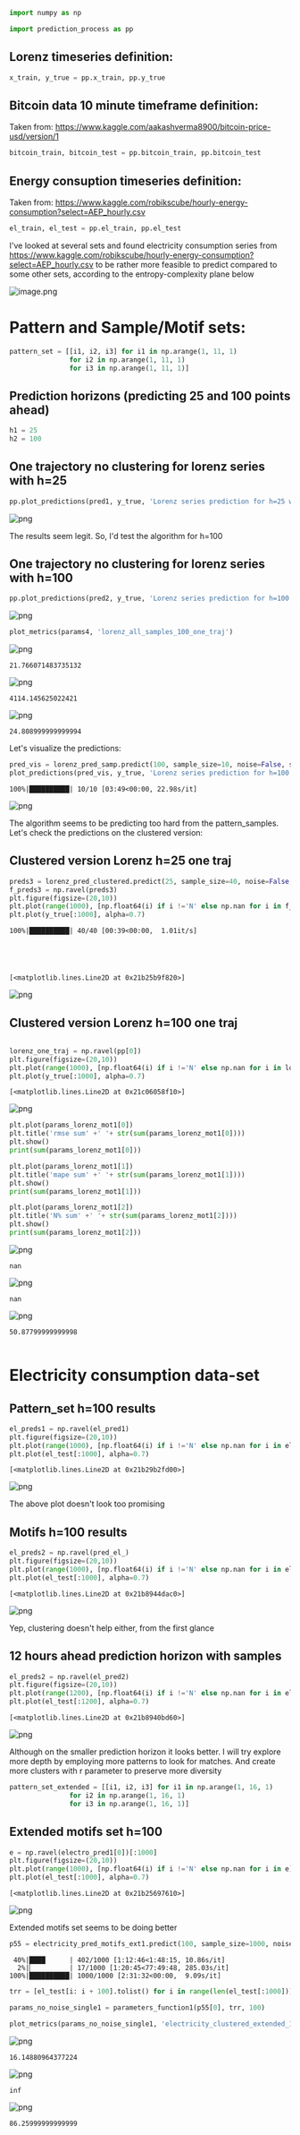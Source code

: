 ```python
import numpy as np
```


```python
import prediction_process as pp
```

## Lorenz timeseries definition:


```python
x_train, y_true = pp.x_train, pp.y_true
```

## Bitcoin data 10 minute timeframe definition:

Taken from: https://www.kaggle.com/aakashverma8900/bitcoin-price-usd/version/1


```python
bitcoin_train, bitcoin_test = pp.bitcoin_train, pp.bitcoin_test
```

## Energy consuption timeseries definition:

Taken from: https://www.kaggle.com/robikscube/hourly-energy-consumption?select=AEP_hourly.csv


```python
el_train, el_test = pp.el_train, pp.el_test
```

I've looked at several sets and found electricity consumption series from https://www.kaggle.com/robikscube/hourly-energy-consumption?select=AEP_hourly.csv to be rather more feasible to predict compared to some other sets, according to the entropy-complexity plane below

![image.png](attachment:image.png)

# Pattern and Sample/Motif sets:


```python
pattern_set = [[i1, i2, i3] for i1 in np.arange(1, 11, 1)
               for i2 in np.arange(1, 11, 1)
               for i3 in np.arange(1, 11, 1)]
```

## Prediction horizons (predicting 25 and 100 points ahead)


```python
h1 = 25
h2 = 100
```

## One trajectory no clustering for lorenz series with h=25


```python
pp.plot_predictions(pred1, y_true, 'Lorenz series prediction for h=25 with one trajectory', 1000)
```


    
![png](README_files/README_17_0.png)
    


The results seem legit. So, I'd test the algorithm for h=100

## One trajectory no clustering for lorenz series with h=100


```python
pp.plot_predictions(pred2, y_true, 'Lorenz series prediction for h=100 with one trajectory', 1000)
```


    
![png](README_files/README_20_0.png)
    



```python
plot_metrics(params4, 'lorenz_all_samples_100_one_traj')
```


    
![png](README_files/README_21_0.png)
    


    21.766071483735132
    


    
![png](README_files/README_21_2.png)
    


    4114.145625022421
    


    
![png](README_files/README_21_4.png)
    


    24.808999999999994
    

Let's visualize the predictions:


```python
pred_vis = lorenz_pred_samp.predict(100, sample_size=10, noise=False, step=100)
plot_predictions(pred_vis, y_true, 'Lorenz series prediction for h=100 with one trajectory', 1000)
```

    100%|██████████| 10/10 [03:49<00:00, 22.98s/it]
    


    
![png](README_files/README_23_1.png)
    


The algorithm seems to be predicting too hard from the pattern_samples. Let's check the predictions on the clustered version:

## Clustered version Lorenz h=25 one traj


```python
preds3 = lorenz_pred_clustered.predict(25, sample_size=40, noise=False, step=25)
f_preds3 = np.ravel(preds3)
plt.figure(figsize=(20,10))
plt.plot(range(1000), [np.float64(i) if i !='N' else np.nan for i in f_preds3], color='r')
plt.plot(y_true[:1000], alpha=0.7)
```

    100%|██████████| 40/40 [00:39<00:00,  1.01it/s]
    




    [<matplotlib.lines.Line2D at 0x21b25b9f820>]




    
![png](README_files/README_26_2.png)
    


## Clustered version Lorenz h=100 one traj


```python

lorenz_one_traj = np.ravel(pp[0])
plt.figure(figsize=(20,10))
plt.plot(range(1000), [np.float64(i) if i !='N' else np.nan for i in lorenz_one_traj], color='r')
plt.plot(y_true[:1000], alpha=0.7)
```




    [<matplotlib.lines.Line2D at 0x21c06058f10>]




    
![png](README_files/README_28_1.png)
    



```python
plt.plot(params_lorenz_mot1[0])
plt.title('rmse sum' +' '+ str(sum(params_lorenz_mot1[0])))
plt.show()
print(sum(params_lorenz_mot1[0]))

plt.plot(params_lorenz_mot1[1])
plt.title('mape sum' +' '+ str(sum(params_lorenz_mot1[1])))
plt.show()
print(sum(params_lorenz_mot1[1]))

plt.plot(params_lorenz_mot1[2])
plt.title('N% sum' +' '+ str(sum(params_lorenz_mot1[2])))
plt.show()
print(sum(params_lorenz_mot1[2]))
```


    
![png](README_files/README_29_0.png)
    


    nan
    


    
![png](README_files/README_29_2.png)
    


    nan
    


    
![png](README_files/README_29_4.png)
    


    50.87799999999998
    


```python

```

# Electricity consumption data-set

## Pattern_set h=100 results


```python
el_preds1 = np.ravel(el_pred1)
plt.figure(figsize=(20,10))
plt.plot(range(1000), [np.float64(i) if i !='N' else np.nan for i in el_preds1], color='r')
plt.plot(el_test[:1000], alpha=0.7)
```




    [<matplotlib.lines.Line2D at 0x21b29b2fd00>]




    
![png](README_files/README_33_1.png)
    


The above plot doesn't look too promising

## Motifs h=100 results


```python
el_preds2 = np.ravel(pred_el_)
plt.figure(figsize=(20,10))
plt.plot(range(1000), [np.float64(i) if i !='N' else np.nan for i in el_preds2], color='r')
plt.plot(el_test[:1000], alpha=0.7)
```




    [<matplotlib.lines.Line2D at 0x21b8944dac0>]




    
![png](README_files/README_36_1.png)
    


Yep, clustering doesn't help either, from the first glance

## 12 hours ahead prediction horizon with samples


```python
el_preds2 = np.ravel(el_pred2)
plt.figure(figsize=(20,10))
plt.plot(range(1200), [np.float64(i) if i !='N' else np.nan for i in el_preds2], color='r')
plt.plot(el_test[:1200], alpha=0.7)
```




    [<matplotlib.lines.Line2D at 0x21b8940bd60>]




    
![png](README_files/README_39_1.png)
    


Although on the smaller prediction horizon it looks better. I will try explore more depth by employing more patterns to look for matches. And create more clusters with r parameter to preserve more diversity


```python
pattern_set_extended = [[i1, i2, i3] for i1 in np.arange(1, 16, 1)
               for i2 in np.arange(1, 16, 1)
               for i3 in np.arange(1, 16, 1)]
```

## Extended motifs set h=100


```python
e = np.ravel(electro_pred1[0])[:1000]
plt.figure(figsize=(20,10))
plt.plot(range(1000), [np.float64(i) if i !='N' else np.nan for i in e], color='r')
plt.plot(el_test[:1000], alpha=0.7)
```




    [<matplotlib.lines.Line2D at 0x21b25697610>]




    
![png](README_files/README_43_1.png)
    


Extended motifs set seems to be doing better


```python
p55 = electricity_pred_motifs_ext1.predict(100, sample_size=1000, noise=False, step=1)
```

     40%|████      | 402/1000 [1:12:46<1:48:15, 10.86s/it]
      2%|▏         | 17/1000 [1:20:45<77:49:48, 285.03s/it]
    100%|██████████| 1000/1000 [2:31:32<00:00,  9.09s/it] 
    


```python
trr = [el_test[i: i + 100].tolist() for i in range(len(el_test[:1000]))]
```


```python
params_no_noise_single1 = parameters_function1(p55[0], trr, 100)
```


```python
plot_metrics(params_no_noise_single1, 'electricity_clustered_extended_100_one_traj')
```


    
![png](README_files/README_48_0.png)
    


    16.14880964377224
    


    
![png](README_files/README_48_2.png)
    


    inf
    


    
![png](README_files/README_48_4.png)
    


    86.25999999999999
    


```python

```
